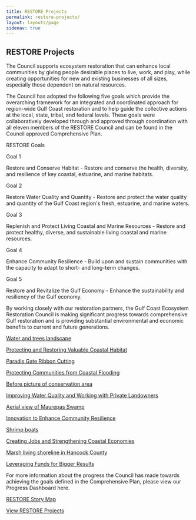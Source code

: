 ```yaml
---
title: RESTORE Projects
permalink: restore-projects/
layout: layouts/page
sidenav: true
---
```


## RESTORE Projects

The Council supports ecosystem restoration that can enhance local communities by giving people desirable places to live, work, and play, while creating opportunities for new and existing businesses of all sizes, especially those dependent on natural resources.

The Council has adopted the following five goals which provide the overarching framework for an integrated and coordinated approach for region-wide Gulf Coast restoration and to help guide the collective actions at the local, state, tribal, and federal levels. These goals were collaboratively developed through and approved through coordination with all eleven members of the RESTORE Council and can be found in the Council approved Comprehensive Plan.

RESTORE Goals

Goal 1

Restore and Conserve Habitat - Restore and conserve the health, diversity, and resilience of key coastal, estuarine, and marine habitats.

Goal 2

Restore Water Quality and Quantity - Restore and protect the water quality and quantity of the Gulf Coast region's fresh, estuarine, and marine waters.

Goal 3

Replenish and Protect Living Coastal and Marine Resources - Restore and protect healthy, diverse, and sustainable living coastal and marine resources.

Goal 4

Enhance Community Resilience - Build upon and sustain communities with the capacity to adapt to short- and long-term changes.

Goal 5

Restore and Revitalize the Gulf Economy - Enhance the sustainability and resiliency of the Gulf economy.

By working closely with our restoration partners, the Gulf Coast Ecosystem Restoration Council is making significant progress towards comprehensive Gulf restoration and is providing substantial environmental and economic benefits to current and future generations.

[Water and trees landscape](/sites/default/files/styles/media_card/public/2025-02/20220517_153502_1.4.jpg?itok=P-RQOufn)

[Protecting and Restoring Valuable Coastal Habitat](/restore-impact/protecting-and-restoring-valuable-coastal-habitat)

[Paradis Gate Ribbon Cutting](/sites/default/files/styles/media_card/public/2025-03/Paradis-Gate_Ribbon-Cutting-900x600%28pg7%29_0.jpg?itok=e0V03iaI)

[Protecting Communities from Coastal Flooding](/restore-impact/protecting-communities-from-coastal-flooding)

[Before picture of conservation area](/sites/default/files/styles/media_card/public/2025-02/USDA%20Gulf%20Cons%20Reserve%20before%20%28pg%208%29.jpg?itok=12CiWtJc)

[Improving Water Quality and Working with Private Landowners](/restore-impact/improving-water-quality-and-working-with-private-landowners)

[Aerial view of Maurepas Swamp](/sites/default/files/styles/media_card/public/2025-02/Maurepas%20Swamp%20%28pg%208%29.jpg?itok=fKT6V28a)

[Innovation to Enhance Community Resilience](/restore-impact/innovation-to-enhance-community-resilience)

[Shrimp boats](/sites/default/files/styles/media_card/public/2025-03/PRDFT-shrimp_boats.jpg-20150624.jpg?itok=WD6oEhn5)

[Creating Jobs and Strengthening Coastal Economies](/restore-impact/creating-jobs-and-strengthening-coastal-economies)

[Marsh living shoreline in Hancock County](/sites/default/files/styles/media_card/public/2025-02/Hancock%20County%20Marsh%20Living%20Shoreline%20%28pg%209%29.JPG?itok=pizNLo9a)

[Leveraging Funds for Bigger Results](/restore-impact/leveraging-fund-for-bigger-results)

For more information about the progress the Council has made towards achieving the goals defined in the Comprehensive Plan, please view our Progress Dashboard here.

[RESTORE Story Map](/sites/default/files/styles/media_card/public/2025-03/StoryMap%20Image%20high%20res.jpg?itok=nrBxW8Ub)

[View RESTORE Projects](https://experience.arcgis.com/experience/5552d321b5ad4f67b7fe8d23cbc24676)
